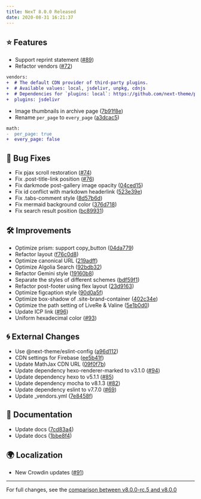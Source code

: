 ```yaml
---
title: NexT 8.0.0 Released
date: 2020-08-31 16:21:37
---
```


## ⭐ Features

- Support reprint statement ([#89](https://github.com/next-theme/hexo-theme-next/pull/89))
- Refactor vendors ([#72](https://github.com/next-theme/hexo-theme-next/pull/72))
```diff
vendors:
+  # The default CDN provider of third-party plugins.
+  # Available values: local, jsdelivr, unpkg, cdnjs
+  # Dependencies for `plugins: local`: https://github.com/next-theme/plugins
+  plugins: jsdelivr
```
- Image thumbnails in archive page ([7b91f8e](https://github.com/next-theme/hexo-theme-next/commit/7b91f8ee74ebdb417f2b508962224b3d653ad5ca))
- Rename `per_page` to `every_page` ([a3dcac5](https://github.com/next-theme/hexo-theme-next/commit/a3dcac5f334edddecd3de176175c56d4379a0f21))
```diff
math:
-  per_page: true
+  every_page: false
```

## 🐞 Bug Fixes

- Fix pjax scroll restoration ([#74](https://github.com/next-theme/hexo-theme-next/pull/74))
- Fix .post-title-link position ([#76](https://github.com/next-theme/hexo-theme-next/pull/76))
- Fix darkmode post-gallery image opacity ([04ced15](https://github.com/next-theme/hexo-theme-next/commit/04ced15d8aaaa2925dad8758df7283d35b8dcb07))
- Fix id conflict with markdown headerlink ([523e39e](https://github.com/next-theme/hexo-theme-next/commit/523e39e9d669b79a9cd0fbb823666b80cc656e1a))
- Fix .tabs-comment style ([8d57b6d](https://github.com/next-theme/hexo-theme-next/commit/8d57b6d980696775f41a0fd94f7434a589cbde11))
- Fix mermaid background color ([376d718](https://github.com/next-theme/hexo-theme-next/commit/376d71878ff372226f10a40e87266a7a8283ac7c))
- Fix search result position ([bc89931](https://github.com/next-theme/hexo-theme-next/commit/bc89931452b6c7021aea885617ef5527d78b1def))

## 🛠 Improvements

- Optimize prism: support copy_button ([04da779](https://github.com/next-theme/hexo-theme-next/commit/04da779212bc7647c90ad406c60e6a118a0baed4))
- Refactor layout ([f76c0d8](https://github.com/next-theme/hexo-theme-next/commit/f76c0d8a97910096f8ebe4075bd719b35b1f737c))
- Optimize canonical URL ([219adff](https://github.com/next-theme/hexo-theme-next/commit/219adffe10b40b4f652de1535df4037d0ab2f869))
- Optimize Algolia Search ([92bdb32](https://github.com/next-theme/hexo-theme-next/commit/92bdb32a294d3e16119099832932e7769509bb48))
- Refactor Gemini style ([19160b8](https://github.com/next-theme/hexo-theme-next/commit/19160b8a15c4a2c8e110993e271d285ca603f63f))
- Separate the styles of different schemes ([bdf59f1](https://github.com/next-theme/hexo-theme-next/commit/bdf59f187cad860aae6acb14a5b0ea9aebf2f3d8))
- Refactor post-footer using flex layout ([23d9163](https://github.com/next-theme/hexo-theme-next/commit/23d9163a2dc2a329a6a150d0be3bb528d8fd096d))
- Optimize figcaption style ([90d0a5f](https://github.com/next-theme/hexo-theme-next/commit/90d0a5f966e08dada0d19d15bbbe7359209478e5))
- Optimize box-shadow of .site-brand-container ([402c34e](https://github.com/next-theme/hexo-theme-next/commit/402c34e9bbf14aef95905eb304b2be67cf0e2f9a))
- Optimize the path setting of LiveRe & Valine ([5e1b0d0](https://github.com/next-theme/hexo-theme-next/commit/5e1b0d0e8c0985c4c4bbe3e7370758145f80fa8e))
- Update ICP link ([#96](https://github.com/next-theme/hexo-theme-next/pull/96))
- Uniform hexadecimal color ([#93](https://github.com/next-theme/hexo-theme-next/pull/93))

## 🌀 External Changes

- Use @next-theme/eslint-config ([a96d112](https://github.com/next-theme/hexo-theme-next/commit/a96d1126a9418e5fcf763fc22abc56ba545fde0d))
- CDN settings for Firebase ([ee5b41f](https://github.com/next-theme/hexo-theme-next/commit/ee5b41f41c403832f98f75cdbc5dbb4623d68d0f))
- Update MathJax CDN URL ([09f0f7b](https://github.com/next-theme/hexo-theme-next/commit/09f0f7ba3ddb12db98bd36eb7c08647ed08f55cc))
- Update dependency hexo-renderer-marked to v3.1.0 ([#94](https://github.com/next-theme/hexo-theme-next/pull/94))
- Update dependency hexo to v5.1.1 ([#85](https://github.com/next-theme/hexo-theme-next/pull/85))
- Update dependency mocha to v8.1.3 ([#82](https://github.com/next-theme/hexo-theme-next/pull/82))
- Update dependency eslint to v7.7.0 ([#69](https://github.com/next-theme/hexo-theme-next/pull/69))
- Update _vendors.yml ([7e8458f](https://github.com/next-theme/hexo-theme-next/commit/7e8458fe18d03ccd68f5a39eccb53316786ec0fc))

## 📖 Documentation

- Update docs ([7cd83a4](https://github.com/next-theme/hexo-theme-next/commit/7cd83a4b8c0b4ff0fc3d992b0549600a6442efdc))
- Update docs ([1bbe8f4](https://github.com/next-theme/hexo-theme-next/commit/1bbe8f4101d8eb118b8707456ac535d71a205738))

## 🌍 Localization

- New Crowdin updates ([#91](https://github.com/next-theme/hexo-theme-next/pull/91))

***

For full changes, see the [comparison between v8.0.0-rc.5 and v8.0.0](https://github.com/next-theme/hexo-theme-next/compare/v8.0.0-rc.5...v8.0.0)

